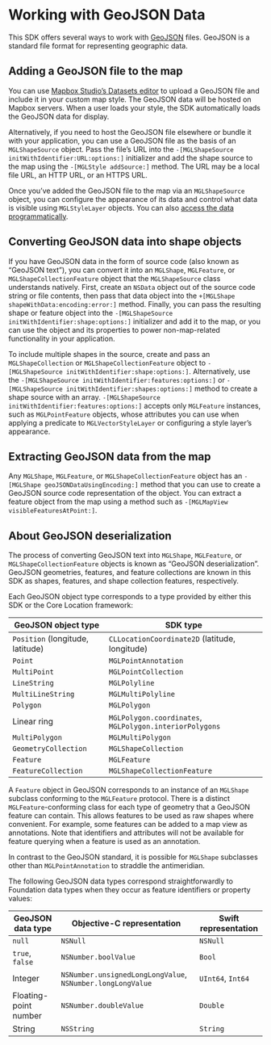 # Working with GeoJSON Data

This SDK offers several ways to work with [GeoJSON](http://geojson.org/) files.
GeoJSON is a standard file format for representing geographic data.

## Adding a GeoJSON file to the map

You can use
[Mapbox Studio’s Datasets editor](https://www.mapbox.com/studio/datasets/) to
upload a GeoJSON file and include it in your custom map style. The GeoJSON data
will be hosted on Mapbox servers. When a user loads your style, the SDK
automatically loads the GeoJSON data for display.

Alternatively, if you need to host the GeoJSON file elsewhere or bundle it with
your application, you can use a GeoJSON file as the basis of an `MGLShapeSource`
object. Pass the file’s URL into the
`-[MGLShapeSource initWithIdentifier:URL:options:]` initializer and add the
shape source to the map using the `-[MGLStyle addSource:]` method. The URL may
be a local file URL, an HTTP URL, or an HTTPS URL.

Once you’ve added the GeoJSON file to the map via an `MGLShapeSource` object,
you can configure the appearance of its data and control what data is visible
using `MGLStyleLayer` objects. You can also
[access the data programmatically](#extracting-geojson-data-from-the-map).

## Converting GeoJSON data into shape objects

If you have GeoJSON data in the form of source code (also known as “GeoJSON
text”), you can convert it into an `MGLShape`, `MGLFeature`, or
`MGLShapeCollectionFeature` object that the `MGLShapeSource` class understands
natively. First, create an `NSData` object out of the source code string or file
contents, then pass that data object into the
`+[MGLShape shapeWithData:encoding:error:]` method. Finally, you can pass the
resulting shape or feature object into the
`-[MGLShapeSource initWithIdentifier:shape:options:]` initializer and add it to
the map, or you can use the object and its properties to power non-map-related
functionality in your application.

To include multiple shapes in the source, create and pass an `MGLShapeCollection` or
 `MGLShapeCollectionFeature` object to 
 `-[MGLShapeSource initWithIdentifier:shape:options:]`. Alternatively, use the
 `-[MGLShapeSource initWithIdentifier:features:options:]` or 
 `-[MGLShapeSource initWithIdentifier:shapes:options:]` method to create a shape source 
 with an array. `-[MGLShapeSource initWithIdentifier:features:options:]` accepts only `MGLFeature`
 instances, such as `MGLPointFeature` objects, whose attributes you can use when
 applying a predicate to `MGLVectorStyleLayer` or configuring a style layer’s
 appearance.

## Extracting GeoJSON data from the map

Any `MGLShape`, `MGLFeature`, or `MGLShapeCollectionFeature` object has an
`-[MGLShape geoJSONDataUsingEncoding:]` method that you can use to create a
GeoJSON source code representation of the object. You can extract a feature
object from the map using a method such as
`-[MGLMapView visibleFeaturesAtPoint:]`.

## About GeoJSON deserialization

The process of converting GeoJSON text into `MGLShape`, `MGLFeature`, or
`MGLShapeCollectionFeature` objects is known as “GeoJSON deserialization”.
GeoJSON geometries, features, and feature collections are known in this SDK as
shapes, features, and shape collection features, respectively.

Each GeoJSON object type corresponds to a type provided by either this SDK or
the Core Location framework:

GeoJSON object type | SDK type
--------------------|---------
`Position` (longitude, latitude) | `CLLocationCoordinate2D` (latitude, longitude)
`Point`             | `MGLPointAnnotation`
`MultiPoint`        | `MGLPointCollection`
`LineString`        | `MGLPolyline`
`MultiLineString`   | `MGLMultiPolyline`
`Polygon`           | `MGLPolygon`
Linear ring         | `MGLPolygon.coordinates`, `MGLPolygon.interiorPolygons`
`MultiPolygon`      | `MGLMultiPolygon`
`GeometryCollection` | `MGLShapeCollection`
`Feature`           | `MGLFeature`
`FeatureCollection` | `MGLShapeCollectionFeature`

A `Feature` object in GeoJSON corresponds to an instance of an `MGLShape`
subclass conforming to the `MGLFeature` protocol. There is a distinct
`MGLFeature`-conforming class for each type of geometry that a GeoJSON feature
can contain. This allows features to be used as raw shapes where convenient. For
example, some features can be added to a map view as annotations. Note that
identifiers and attributes will not be available for feature querying when a
feature is used as an annotation.

In contrast to the GeoJSON standard, it is possible for `MGLShape` subclasses
other than `MGLPointAnnotation` to straddle the antimeridian.

The following GeoJSON data types correspond straightforwardly to Foundation data
types when they occur as feature identifiers or property values:

GeoJSON data type  | Objective-C representation | Swift representation
-------------------|----------------------------|---------------------
`null`             | `NSNull`                   | `NSNull`
`true`, `false`    | `NSNumber.boolValue`       | `Bool`
Integer            | `NSNumber.unsignedLongLongValue`, `NSNumber.longLongValue` | `UInt64`, `Int64`
Floating-point number | `NSNumber.doubleValue`  | `Double`
String             | `NSString`                 | `String`
